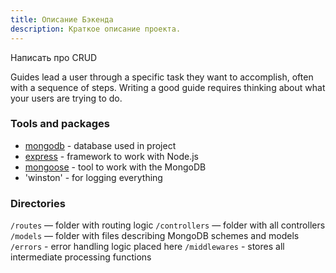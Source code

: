 ```yaml
---
title: Описание Бэкенда
description: Краткое описание проекта.
---
```


Написать про CRUD

Guides lead a user through a specific task they want to accomplish, often with a sequence of steps.
Writing a good guide requires thinking about what your users are trying to do.

### Tools and packages

- [mongodb](https://www.mongodb.com/) - database used in project
- [express](https://www.npmjs.com/package/express) - framework to work with Node.js
- [mongoose](https://www.npmjs.com/package/mongoose) - tool to work with the MongoDB
- 'winston' - for logging everything

### Directories

`/routes` — folder with routing logic
`/controllers` — folder with all controllers   
`/models` — folder with files describing MongoDB schemes and models 
`/errors` - error handling logic placed here
`/middlewares` - stores all intermediate processing functions